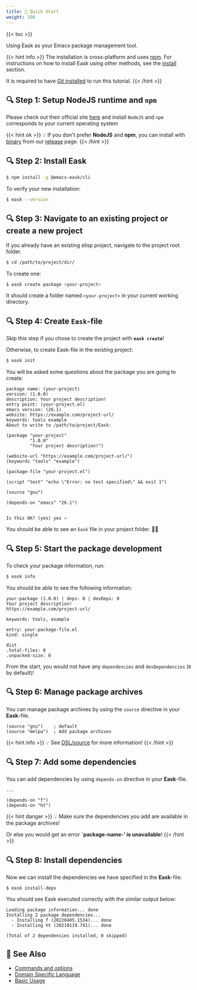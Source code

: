 ```yaml
---
title: 🔰 Quick Start
weight: 100
---
```


{{< toc >}}

Using Eask as your Emacs package management tool.

{{< hint info >}}
The installation is cross-platform and uses [npm](https://www.npmjs.com/).
For instructions on how to install Eask using other methods, see the
[install](https://emacs-eask.github.io/Getting-Started/Install-Eask/)
section.

It is required to have [Git installed](https://git-scm.com/downloads)
to run this tutorial.
{{< /hint >}}

## 🔍 Step 1: Setup NodeJS runtime and `npm`

Please check out their official site
[here](https://docs.npmjs.com/downloading-and-installing-node-js-and-npm#using-a-node-installer-to-install-nodejs-and-npm)
and install `NodeJS` and `npm` corresponds to your current operating system

{{< hint ok >}}
💡 If you don't prefer **NodeJS** and **npm**, you can install with [binary](https://emacs-eask.github.io/Getting-Started/Install-Eask/#binary-cross-platform)
from our [release](https://github.com/emacs-eask/cli/releases) page.
{{< /hint >}}

## 🔍 Step 2: Install Eask

```sh
$ npm install -g @emacs-eask/cli
```

To verify your new installation:

```sh
$ eask --version
```

## 🔍 Step 3: Navigate to an existing project or create a new project

If you already have an existing elisp project, navigate to the project root
folder.

```sh
$ cd /path/to/project/dir/
```

To create one:

```sh
$ eask create package <your-project>
```

It should create a folder named `<your-project>` in your current working directory.

## 🔍 Step 4: Create `Eask`-file

Skip this step if you chose to create the project with **`eask create`**!

Otherwise, to create Eask-file in the existing project:

```sh
$ eask init
```

You will be asked some questions about the package you are going to create:

```
package name: (your-project)
version: (1.0.0)
description: Your project description!
entry point: (your-project.el)
emacs version: (26.1)
website: https://example.com/project-url/
keywords: tools example
About to write to /path/to/project/Eask:

(package "your-project"
         "1.0.0"
         "Your project description!")

(website-url "https://example.com/project-url/")
(keywords "tools" "example")

(package-file "your-project.el")

(script "test" "echo \"Error: no test specified\" && exit 1")

(source "gnu")

(depends-on "emacs" "26.1")


Is this OK? (yes) yes ⏎
```

You should be able to see an `Eask` file in your project folder. 🎉🎊

## 🔍 Step 5: Start the package development

To check your package information, run:

```sh
$ eask info
```

You should be able to see the following information:

```
your-package (1.0.0) | deps: 0 | devDeps: 0
Your project description!
https://example.com/project-url/

keywords: tools, example

entry: your-package-file.el
kind: single

dist
.total-files: 0
.unpacked-size: 0
```

From the start, you would not have any `dependencies` and `devDependencies` (`0` by default)!

## 🔍 Step 6: Manage package archives

You can manage package archives by using the `source` directive in your **Eask**-file.

```elisp
(source "gnu")    ; default
(source "melpa")  ; Add package archives
```

{{< hint info >}}
💡 See [DSL/source](https://emacs-eask.github.io/DSL/#-source-alias) for more information!
{{< /hint >}}

## 🔍 Step 7: Add some dependencies

You can add dependencies by using `depends-on` directive in your **Eask**-file.

```elisp
...

(depends-on "f")
(depends-on "ht")
```

{{< hint danger >}}
💡 Make sure the dependencies you add are available in the package archives!

Or else you would get an error **`package-name-' is unavailable**!
{{< /hint >}}

## 🔍 Step 8: Install dependencies

Now we can install the dependencies we have specified in the **Eask**-file:

```elisp
$ eask install-deps
```

You should see Eask executed correctly with the similar output below:

```
Loading package information... done
Installing 2 package dependencies...
  - Installing f (20220405.1534)... done
  - Installing ht (20210119.741)... done

(Total of 2 dependencies installed, 0 skipped)
```

## 🔗 See Also

- [Commands and options](https://emacs-eask.github.io/Getting-Started/Commands-and-options/)
- [Domain Specific Language](https://emacs-eask.github.io/DSL/)
- [Basic Usage](https://emacs-eask.github.io/Getting-Started/Basic-Usage/)
